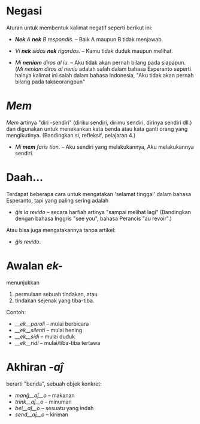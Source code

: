 # Negasi

Aturan untuk membentuk kalimat negatif seperti berikut ini:


- *__Nek__ A __nek__ B respondis.*   – Baik A maupun B tidak menjawab.
- *Vi __nek__ sidas __nek__ rigardas.* – Kamu tidak duduk maupun melihat. 

- *Mi __neniam__ diros al iu.* – Aku tidak akan pernah bilang pada siapapun. (*Mi neniam diros al neniu* adalah salah dalam bahasa Esperanto seperti halnya kalimat ini salah dalam bahasa Indonesia, "Aku tidak akan pernah bilang pada takseorangpun"

# *Mem*

*Mem* artinya "diri -sendiri" (diriku sendiri, dirimu sendiri, dirinya sendiri dll.) dan digunakan untuk menekankan kata benda atau kata ganti orang yang mengikutinya. (Bandingkan *si*, refleksif, pelajaran 4.)

- *Mi __mem__ faris tion.*  – Aku sendiri yang melakukannya, Aku melakukannya sendiri.

# Daah…

Terdapat beberapa cara untuk mengatakan 'selamat tinggal' dalam bahasa Esperanto, tapi yang paling sering adalah

- *ĝis la revido* – secara harfiah artinya "sampai melihat lagi" (Bandingkan dengan bahasa Inggris "see you", bahasa Perancis "au revoir".)

Atau bisa juga mengatakannya tanpa artikel:

- *ĝis revido*.


# Awalan *ek-*

menunjukkan

1. permulaan sebuah tindakan, atau
2. tindakan sejenak yang tiba-tiba.

Contoh:

- *__ek__paroli*  – mulai berbicara
- *__ek__silenti* – mulai hening
- *__ek__sidi*    – mulai duduk
- *__ek__ridi*    – mulai/tiba-tiba tertawa
 

# Akhiran *-aĵ*

berarti "benda", sebuah objek konkret:

- *manĝ__aĵ__o*  – makanan
- *trink__aĵ__o* – minuman
- *bel__aĵ__o*   – sesuatu yang indah
- *send__aĵ__o*  – kiriman
 
